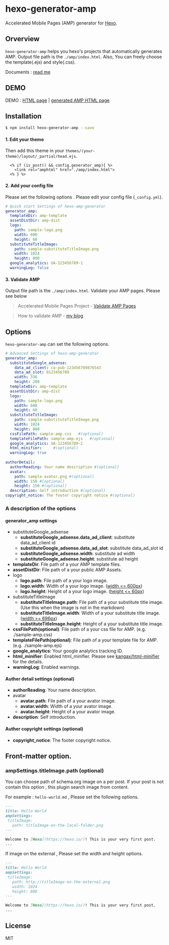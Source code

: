 # hexo-generator-amp

Accelerated Mobile Pages (AMP) generator for [Hexo](https://github.com/hexojs/hexo).

## Orverview

`hexo-generator-amp` helps you hexo's projects that automatically generates AMP. 
Output file path is the `./amp/index.html`.  Also, You can freely choose the template(.ejs) and style(.css).
  
Documents : [read me](https://tea3.github.io/p/published-hexo-generator-amp/)
  
  
## DEMO

DEMO : [HTML page](https://tea3.github.io/p/hexo-markdown-notation/index.html)  |  [generated AMP HTML page](https://tea3.github.io/p/hexo-markdown-notation/index.amp.html#development=1)

## Installation

``` bash
$ npm install hexo-generator-amp --save
```

#### 1. Edit your theme

Then add this theme in your `themes/(your-theme)/layout/_partial/head.ejs`.

``` ejs
  <% if (is_post() && config.generator_amp){ %>
    <link rel="amphtml" href="./amp/index.html">
  <% } %>
```


#### 2. Add your config file

Please set the following options . Please edit your config file (`_config.yml`).

``` yaml
# Quick start Settings of hexo-amp-generator
generator_amp:
  templateDir: amp-template
  assetDistDir: amp-dist
  logo:
    path: sample-logo.png
    width: 600
    height: 60
  substituteTitleImage: 
    path: sample-substituteTitleImage.png
    width: 1024
    height: 800
  google_analytics: UA-123456789-1
  warningLog: false
```

#### 3. Validate AMP

Output file path is the `./amp/index.html`. Validate your AMP pages. Please see below

> Accelerated Mobile Pages Project - [Validate AMP Pages](https://www.ampproject.org/docs/guides/validate.html)

> How to validate AMP - [my blog](https://tea3.github.io/p/how-to-validate-amp/)


## Options

`hexo-generator-amp` can set the following options.

``` yaml
# Advanced Settings of hexo-amp-generator
generator_amp:
  substituteGoogle_adsense:
    data_ad_client: ca-pub-123456789876543
    data_ad_slot: 0123456789
    width: 336
    height: 280
  templateDir: amp-template
  assetDistDir: amp-dist
  logo:
    path: sample-logo.png
    width: 600
    height: 60
  substituteTitleImage: 
    path: sample-substituteTitleImage.png
    width: 1024
    height: 800
  cssFilePath: sample-amp.css   #(optional)
  templateFilePath: sample-amp.ejs   #(optional)
  google_analytics: UA-123456789-1
  html_minifier:     #(optional)
  warningLog: true
  
authorDetail:
  authorReading: Your name description #(optional)
  avatar:
    path: sample-avator.png #(optional)
    width: 150 #(optional)
    height: 150 #(optional)
  description: Self introduction #(optional)
copyright_notice: The footer copyright notice #(optional)
```




### A description of the options

#### generator_amp settings
- substituteGoogle_adsense
  - **substituteGoogle_adsense.data_ad_client**: substitute data_ad_client id
  - **substituteGoogle_adsense.data_ad_slot**: substitute data_ad_slot id
  - **substituteGoogle_adsense.width**: substitute ad width
  - **substituteGoogle_adsense.height**: substitute ad height
- **templateDir**: File path of a your AMP template files.
- **assetDistDir**: File path of a your public AMP Assets.
- logo
  - **logo.path**: File path of a your logo image.
  - **logo.width**: Width of a your logo image. ([width <= 600px](https://developers.google.com/structured-data/carousels/top-stories#logo_guidelines))
  - **logo.height**: Height of a your logo image. ([height <= 60px](https://developers.google.com/structured-data/carousels/top-stories#logo_guidelines))
- substituteTitleImage
  - **substituteTitleImage.path**: File path of a your substitute title image. (Use this when the image is not in the markdown)
  - **substituteTitleImage.width**: Width of a your substitute title image. ([width >= 696px](https://developers.google.com/structured-data/carousels/top-stories#markup_specification))
  - **substituteTitleImage.height**: Height of a your substitute title image.
- **cssFilePath(optional)**: File path of a your css file for AMP. (e.g. ./sample-amp.css)
- **templateFilePath(optional)**: File path of a your template file for AMP. (e.g. ./sample-amp.ejs)
- **google_analytics**: Your google analytics tracking ID.
- **html_minifier**: Enabled html_minifier. Please see [kangax/html-minifier](https://github.com/kangax/html-minifier) for the details.
- **warningLog**: Enabled warnings.

#### Auther detail settings (optional)
- **authorReading**: Your name description.
- avatar
  - **avatar.path**: File path of a your avator image.
  - **avatar.width**: Width of a your avator image.
  - **avatar.height**: Height of a your avator image.
- **description**: Self introduction.

#### Auther copyright settings (optional)

- **copyright_notice**: The footer copyright notice.



## Front-matter option.


### ampSettings.titleImage.path (optional)
You can choose path of schema.org image on a per post. If your post is not contain this option , this plugin search image from content. 

For example : `hello-world.md` , Please set the following options.

``` markdown
---
title: Hello World
ampSettings: 
 titleImage:
   path: titleImage-on-the-local-folder.png
---

Welcome to [Hexo](https://hexo.io/)! This is your very first post. 
...

```

If image on the external , Please set the width and height options.

``` markdown
---
title: Hello World
ampSettings: 
 titleImage:
   path: http://titleImage-on-the-external.png
   width: 1024
   height: 800
---

Welcome to [Hexo](https://hexo.io/)! This is your very first post. 
...

```


## License

MIT

[Hexo]: http://hexo.io/